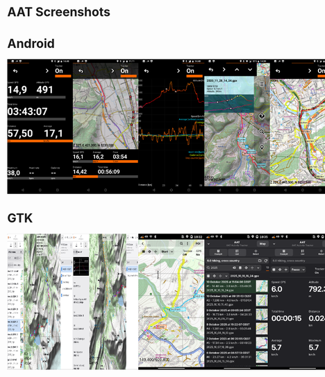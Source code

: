 # AAT Screenshots

# Android

<div style="display:flex;">
<img alt="Android 1" src="../metadata/en-US/images/phoneScreenshots/screen1.jpg" width="30%">
<img alt="Android 2" src="../metadata/en-US/images/phoneScreenshots/screen2.jpg" width="30%">
<img alt="Android 3" src="../metadata/en-US/images/phoneScreenshots/screen3.jpg" width="30%">
<img alt="Android 4" src="../metadata/en-US/images/phoneScreenshots/screen4.jpg" width="30%">
<img alt="Android 5" src="../metadata/en-US/images/phoneScreenshots/screen5.jpg" width="30%">
<img alt="Android 6" src="../metadata/en-US/images/phoneScreenshots/screen6.jpg" width="30%">
<img alt="Android 7" src="../metadata/en-US/images/phoneScreenshots/screen7.jpg" width="30%">
<img alt="Android 8" src="../metadata/en-US/images/phoneScreenshots/screen8.jpg" width="30%">
</div>

# GTK

<div style="display:flex;">
<img alt="GTK 1" src="screenshots-gtk/screen1.png" width="30%">
<img alt="GTK 2" src="screenshots-gtk/screen2.png" width="30%">
<img alt="GTK 3" src="screenshots-gtk/screen3.png" width="30%">
<img alt="GTK 4" src="screenshots-gtk/screen4.png" width="30%">
<img alt="GTK 5" src="screenshots-gtk/screen5.png" width="30%">
<img alt="GTK 6" src="screenshots-gtk/screen6.png" width="30%">
</div>
